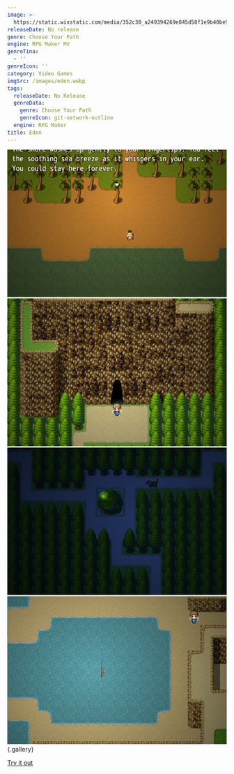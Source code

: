 ```yaml
---
image: >-
  https://static.wixstatic.com/media/352c30_a249394269e845d58f1e9b40be9a9c6a~mv2.jpg/v1/fill/w_649,h_389,fp_0.50_0.50,lg_1,q_80,enc_auto/352c30_a249394269e845d58f1e9b40be9a9c6a~mv2.jpg
releaseDate: No release
genre: Choose Your Path
engine: RPG Maker MV
genreTina:
  - ''
genreIcon: ''
category: Video Games
imgSrc: /images/eden.webp
tags:
  releaseDate: No Release
  genreData:
    genre: Choose Your Path
    genreIcon: git-network-outline
  engine: RPG Maker
title: Eden
---
```


<a data-fslightbox href="./eden_1.webp">![Eden Image](./eden_1.webp)</a> <a data-fslightbox href="./eden_2.webp">![Eden Image](./eden_2.webp)</a> <a data-fslightbox href="./eden_3.webp">![Eden Image](./eden_3.webp)</a> <a data-fslightbox href="./eden_4.webp">![Eden Image](./eden_4.webp)</a>
{.gallery}

<a href="https://drive.google.com/file/d/1Z4tHxn4NXzgOEzgcrYXYsMfryxY9wI5j/view?usp=share_link" target="_blank" class="btn btn-primary mt-4">Try it out</a>
